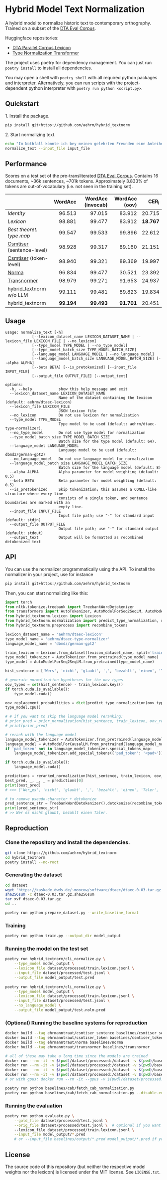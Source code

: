 # Hybrid Model Text Normalization

A hybrid model to normalize historic text to contemporary orthography. Trained on a subset of the [DTA Eval Corpus](https://kaskade.dwds.de/~moocow/software/dtaec).

Huggingface repositories:
* [DTA Parallel Corpus Lexicon](https://huggingface.co/datasets/aehrm/dtaec-lexicon)
* [Type Normalization Transformer](https://huggingface.co/aehrm/dtaec-type-normalizer)

The project uses poetry for dependency management. You can just run `poetry install` to install all dependencies.

You may open a shell with `poetry shell` with all required python packages and interpreter. Alternatively, you can run scripts with the project-dependent python interpreter with `poetry run python <script.py>`.

## Quickstart

1\. Install the package.

```bash
pip install git+https://github.com/aehrm/hybrid_textnorm
```

2\. Start normalizing text.

```bash
echo "Im Nothfall könnte ich bey meinen gelehrten Freunden eine Anleihe von Citaten machen." > input_file
normalize_text --input_file input_file
```

## Performance

Scores on a test set of the pre-transliterated [DTA Eval Corpus](https://kaskade.dwds.de/~moocow/software/dtaec). 
Contains 16 documents, ~36k sentences, ~701k tokens. Approximately 3.833% of tokens are out-of-vocabulary
(i.e. not seen in the training set).

|                                                                   | **WordAcc** | **WordAcc (invocab)** | **WordAcc (oov)** | **CER<sub>I</sub>** |
|:------------------------------------------------------------------|------------:|----------------------:|------------------:|--------------------:|
| _Identity_                                                        |      96.513 |                97.015 |            83.912 |              20.715 |
| _Lexicon_                                                         |      98.881 |                99.477 |            83.912 |          **18.767** |
| _Best theoret. type map_                                          |      99.547 |                99.533 |            99.896 |              22.612 |
| [Csmtiser](https://github.com/clarinsi/csmtiser) (sentence-level) |      98.928 |                99.317 |            89.160 |              21.151 |
| [Csmtiser](https://github.com/clarinsi/csmtiser) (token-level)    |      98.940 |                99.321 |            89.369 |              19.997 |
| [Norma](https://github.com/comphist/norma)                        |      96.834 |                99.477 |            30.521 |              23.392 |
| [Transnormer](https://github.com/ybracke/transnormer)             |      98.979 |                99.271 |            91.653 |              24.937 |
| hybrid_textnorm w/o LLM                                           |      99.111 |                99.481 |            89.823 |              19.834 |
| hybrid_textnorm                                                   |  **99.194** |            **99.493** |        **91.701** |              20.451 |


## Usage

```
usage: normalize_text [-h]
            [--lexicon_dataset_name LEXICON_DATASET_NAME | --lexicon_file LEXICON_FILE | --no_lexicon]
            [--type_model TYPE_MODEL | --no_type_model]
            [--type_model_batch_size TYPE_MODEL_BATCH_SIZE]
            [--language_model LANGUAGE_MODEL | --no_language_model]
            [--language_model_batch_size LANGUAGE_MODEL_BATCH_SIZE] [--alpha ALPHA]
            [--beta BETA] [--is_pretokenized] [--input_file INPUT_FILE]
            [--output_file OUTPUT_FILE] [--output_text]

options:
  -h, --help            show this help message and exit
  --lexicon_dataset_name LEXICON_DATASET_NAME
                        Name of the dataset containing the lexicon (default: aehrm/dtaec-lexicon)
  --lexicon_file LEXICON_FILE
                        JSON lexicon file
  --no_lexicon          Do not use lexicon for normalization
  --type_model TYPE_MODEL
                        Type model to be used (default: aehrm/dtaec-type-normalizer).
  --no_type_model       Do not use type model for normalization
  --type_model_batch_size TYPE_MODEL_BATCH_SIZE
                        Batch size for the type model (default: 64).
  --language_model LANGUAGE_MODEL
                        Language model to be used (default: dbmdz/german-gpt2)
  --no_language_model   Do not use language model for normalization
  --language_model_batch_size LANGUAGE_MODEL_BATCH_SIZE
                        Batch size for the language model (default: 8)
  --alpha ALPHA         Alpha parameter for model weighting (default: 0.5)
  --beta BETA           Beta parameter for model weighting (default: 0.5)
  --is_pretokenized     Skip tokenization; this assumes a CONLL-like structure where every line
                        consists of a single token, and sentence boundaries are marked with an
                        empty line.
  --input_file INPUT_FILE
                        Input file path; use "-" for standard input (default: stdin)
  --output_file OUTPUT_FILE
                        Output file path; use "-" for standard output (default: stdout)
  --output_text         Output will be formatted as recombined detokenized text
```

## API

You can use the normalizer programmatically using the API. To install the normalizer in your project, use for instance
```bash
pip install git+https://github.com/aehrm/hybrid_textnorm
```

Then, you can start normalizing like this:
```python
import torch
from nltk.tokenize.treebank import TreebankWordDetokenizer
from transformers import AutoTokenizer, AutoModelForSeq2SeqLM, AutoModelForCausalLM
from hybrid_textnorm.lexicon import Lexicon
from hybrid_textnorm.normalization import predict_type_normalization, reranked_normalization, prior_normalization
from hybrid_textnorm.preprocess import recombine_tokens

lexicon_dataset_name = 'aehrm/dtaec-lexicon'
type_model_name = 'aehrm/dtaec-type-normalizer'
language_model_name = 'dbmdz/german-gpt2'

train_lexicon = Lexicon.from_dataset(lexicon_dataset_name, split='train')
type_model_tokenizer = AutoTokenizer.from_pretrained(type_model_name)
type_model = AutoModelForSeq2SeqLM.from_pretrained(type_model_name)

hist_sentence = ['Wers', 'nicht', 'glaubt', ',', 'bezahlt', 'einen', 'Thaler', '.']

# generate normalization hypotheses for the oov types
oov_types = set(hist_sentence) - train_lexicon.keys()
if torch.cuda.is_available():
    type_model.cuda()

oov_replacement_probabilities = dict(predict_type_normalization(oov_types, type_model_tokenizer, type_model))
type_model.cpu()

# # if you want to skip the language model reranking:
# prior_pred = prior_normalization(hist_sentence, train_lexicon, oov_replacement_probabilities)
# print(prior_pred)

# rerank with the language model
language_model_tokenizer = AutoTokenizer.from_pretrained(language_model_name)
language_model = AutoModelForCausalLM.from_pretrained(language_model_name)
if 'pad_token' not in language_model_tokenizer.special_tokens_map:
    language_model_tokenizer.add_special_tokens({'pad_token': '<pad>'})

if torch.cuda.is_available():
    language_model.cuda()

predictions = reranked_normalization(hist_sentence, train_lexicon, oov_replacement_probabilities, language_model_tokenizer, language_model)
best_pred, _, _, _ = predictions[0]
print(best_pred)
# >>> ['Wer▁es', 'nicht', 'glaubt', ',', 'bezahlt', 'einen', 'Taler', '.']

# to remove pseudo-character + detokenize
pred_sentence_str = TreebankWordDetokenizer().detokenize(recombine_tokens(best_pred))
print(pred_sentence_str)
# >> Wer es nicht glaubt, bezahlt einen Taler.
```

## Reproduction

### Clone the repository and install the dependencies.

```bash
git clone https://github.com/aehrm/hybrid_textnorm
cd hybrid_textnorm
poetry install --no-root
```

### Generating the dataset

```bash
cd dataset
wget 'https://kaskade.dwds.de/~moocow/software/dtaec/dtaec-0.03.tar.gz'
sha256sum -c dtaec-0.03.tar.gz.sha256sum
tar xvf dtaec-0.03.tar.gz
cd ..

poetry run python prepare_dataset.py --write_baseline_format
```

### Training

```bash
poetry run python train.py --output_dir model_output
```

### Running the model on the test set

```bash
poetry run hybrid_textnorm/cli_normalize.py \
    --type_model model_output \
    --lexicon_file dataset/processed/train.lexicon.jsonl \
    --input_file dataset/processed/test.jsonl \
    --output_file model_output/test.pred
    
poetry run hybrid_textnorm/cli_normalize.py \
    --type_model model_output \
    --lexicon_file dataset/processed/train.lexicon.jsonl \
    --input_file dataset/processed/test.jsonl \
    --no_language_model \
    --output_file model_output/test.nolm.pred
```

### (Optional) Running the baseline systems for reproduction

```bash
docker build --tag ehrmanntraut/csmtiser_sentence baselines/csmtiser_sentence
docker build --tag ehrmanntraut/csmtiser_token baselines/csmtiser_token
docker build --tag ehrmanntraut/norma baselines/norma
docker build --tag ehrmanntraut/transnormer baselines/transnormer

# all of these may take a long time since the models are trained
docker run --rm -it -v $(pwd)/dataset/processed:/dataset -v $(pwd)/baselines/output:/output ehrmanntraut/norma
docker run --rm -it -v $(pwd)/dataset/processed:/dataset -v $(pwd)/baselines/output:/output ehrmanntraut/csmtiser_token
docker run --rm -it -v $(pwd)/dataset/processed:/dataset -v $(pwd)/baselines/output:/output ehrmanntraut/csmtiser_sentence
docker run --rm -it -v $(pwd)/dataset/processed:/dataset -v $(pwd)/baselines/output:/output ehrmanntraut/transnormer
# or with gpus: docker run --rm -it --gpus -v $(pwd)/dataset/processed:/dataset -v $(pwd)/baselines/output:/output ehrmanntraut/transnormer

poetry run python baselines/cab/fetch_cab_normalization.py
poetry run python baselines/cab/fetch_cab_normalization.py --disable-exlex
```

### Running the evaluation

```bash
poetry run python evaluate.py \
    --gold_file dataset/processed/test.jsonl \
    --orig_file dataset/processed/test.jsonl \  # optional if you want oov results
    --lexicon_file dataset/processed/train.lexicon.jsonl \
    --input_file model_output/*.pred
    # or --input_file baselines/output/*.pred model_output/*.pred if you wand to include the baselines
```

## License

The source code of this repository (but neither the respective model weights nor the lexicon) is licensed under the MIT license. See `LICENSE.txt`.
